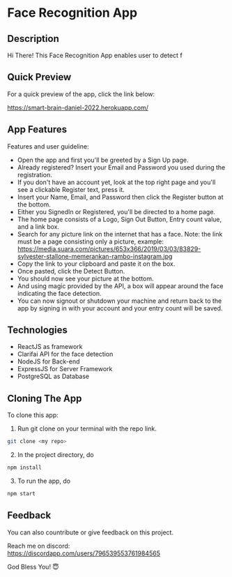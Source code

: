 # Face Recognition App

## Description

Hi There! This Face Recognition App enables user to detect f

## Quick Preview

For a quick preview of the app, click the link below:

https://smart-brain-daniel-2022.herokuapp.com/


## App Features

Features and user guideline:
- Open the app and first you'll be greeted by a Sign Up page.
- Already registered? Insert your Email and Password you used during the registration.
- If you don't have an account yet, look at the top right page and you'll see a clickable Register text, press it.
- Insert your Name, Email, and Password then click the Register button at the bottom.
- Either you SignedIn or Registered, you'll be directed to a home page.
- The home page consists of a Logo, Sign Out Button, Entry count value, and a link box.
- Search for any picture link on the internet that has a face. Note: the link must be a page consisting only a picture, example: https://media.suara.com/pictures/653x366/2019/03/03/83829-sylvester-stallone-memerankan-rambo-instagram.jpg
- Copy the link to your clipboard and paste it on the box.
- Once pasted, click the Detect Button.
- You should now see your picture at the bottom.
- And using magic provided by the API, a box will appear around the face indicating the face detection.
- You can now signout or shutdown your machine and return back to the app by signing in with your account and your entry count will be saved.

## Technologies

- ReactJS as framework
- Clarifai API for the face detection
- NodeJS for Back-end
- ExpressJS for Server Framework
- PostgreSQL as Database

## Cloning The App

To clone this app:

1. Run git clone on your terminal with the repo link.
  ```bash
git clone <my repo>
```
2. In the project directory, do
```bash
npm install
```
3. To run the app, do
```bash
npm start
```

## Feedback
You can also countribute or give feedback on this project.

Reach me on discord:\
https://discordapp.com/users/796539553761984565

God Bless You! 😇





